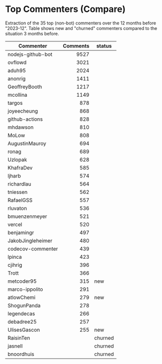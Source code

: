 # Top Commenters (Compare)

Extraction of the 35 top (non-bot) commenters 
over the 12 months before "2023-12".
Table shows new and "churned" commenters compared 
to the situation 3 months before.


| Commenter         | Comments | status  |
| ----------------- | -------: | ------- |
| nodejs-github-bot |     9527 |         |
| ovflowd           |     3021 |         |
| aduh95            |     2024 |         |
| anonrig           |     1411 |         |
| GeoffreyBooth     |     1217 |         |
| mcollina          |     1149 |         |
| targos            |      878 |         |
| joyeecheung       |      868 |         |
| github-actions    |      828 |         |
| mhdawson          |      810 |         |
| MoLow             |      808 |         |
| AugustinMauroy    |      694 |         |
| ronag             |      689 |         |
| Uzlopak           |      628 |         |
| KhafraDev         |      585 |         |
| ljharb            |      574 |         |
| richardlau        |      564 |         |
| tniessen          |      562 |         |
| RafaelGSS         |      557 |         |
| rluvaton          |      536 |         |
| bmuenzenmeyer     |      521 |         |
| vercel            |      520 |         |
| benjamingr        |      497 |         |
| JakobJingleheimer |      480 |         |
| codecov-commenter |      439 |         |
| lpinca            |      423 |         |
| cjihrig           |      396 |         |
| Trott             |      366 |         |
| metcoder95        |      315 | new     |
| marco-ippolito    |      291 |         |
| atlowChemi        |      279 | new     |
| ShogunPanda       |      278 |         |
| legendecas        |      266 |         |
| debadree25        |      257 |         |
| UlisesGascon      |      255 | new     |
| RaisinTen         |          | churned |
| jasnell           |          | churned |
| bnoordhuis        |          | churned |
